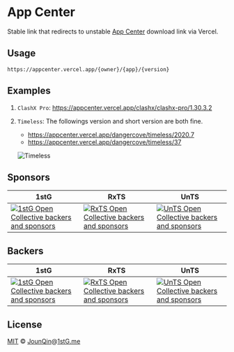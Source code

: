 # App Center

Stable link that redirects to unstable [App Center][] download link via Vercel.

## Usage

`https://appcenter.vercel.app/{owner}/{app}/{version}`

## Examples

1. `ClashX Pro`: https://appcenter.vercel.app/clashx/clashx-pro/1.30.3.2

2. `Timeless`: The followings version and short version are both fine.

   - https://appcenter.vercel.app/dangercove/timeless/2020.7
   - https://appcenter.vercel.app/dangercove/timeless/37

   ![Timeless](https://user-images.githubusercontent.com/8336744/98822766-30e03500-246c-11eb-8cab-f7c31d196f5a.png)

## Sponsors

| 1stG                                                                                                                               | RxTS                                                                                                                               | UnTS                                                                                                                               |
| ---------------------------------------------------------------------------------------------------------------------------------- | ---------------------------------------------------------------------------------------------------------------------------------- | ---------------------------------------------------------------------------------------------------------------------------------- |
| [![1stG Open Collective backers and sponsors](https://opencollective.com/1stG/organizations.svg)](https://opencollective.com/1stG) | [![RxTS Open Collective backers and sponsors](https://opencollective.com/rxts/organizations.svg)](https://opencollective.com/rxts) | [![UnTS Open Collective backers and sponsors](https://opencollective.com/unts/organizations.svg)](https://opencollective.com/unts) |

## Backers

| 1stG                                                                                                                             | RxTS                                                                                                                             | UnTS                                                                                                                             |
| -------------------------------------------------------------------------------------------------------------------------------- | -------------------------------------------------------------------------------------------------------------------------------- | -------------------------------------------------------------------------------------------------------------------------------- |
| [![1stG Open Collective backers and sponsors](https://opencollective.com/1stG/individuals.svg)](https://opencollective.com/1stG) | [![RxTS Open Collective backers and sponsors](https://opencollective.com/rxts/individuals.svg)](https://opencollective.com/rxts) | [![UnTS Open Collective backers and sponsors](https://opencollective.com/unts/individuals.svg)](https://opencollective.com/unts) |

## License

[MIT][] © [JounQin][]@[1stG.me][]

[1stg.me]: https://www.1stg.me
[app center]: https://appcenter.ms
[jounqin]: https://GitHub.com/JounQin
[mit]: http://opensource.org/licenses/MIT
